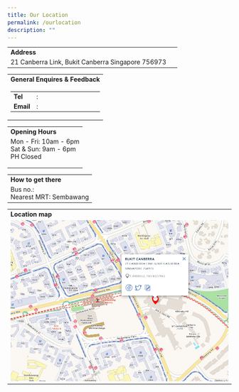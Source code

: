 ```yaml
---
title: Our Location
permalink: /ourlocation
description: ""
---
```

<table width="100%" border="0">
  <tbody>
    <tr>
      <td colspan="2">
        <b>Address</b>
      </td>
    </tr>
    <tr>
      <td>21 Canberra Link, Bukit Canberra Singapore 756973</td>
      <td>&nbsp;</td>
    </tr>
  </tbody>
</table>
<table border="0" width="100%">
  <tbody>
    <tr>
      <td>
        <b style="margin-top:40px;">General Enquires &amp; Feedback</b>
      </td>
    </tr>
    <tr>
      <td>
        <table border="0" width="100%">
          <tbody>
            <tr>
              <td width="10%">
                <b>Tel</b>
              </td>
              <td width="5%">:</td>
              <td width="85%">&nbsp;</td>
            </tr>
            <tr>
              <td width="10%">
                <b>Email</b>
              </td>
              <td width="5%">:</td>
              <td width="85%">&nbsp;</td>
            </tr>
          </tbody>
        </table>
      </td>
    </tr>
  </tbody>
</table>
<table border="0" width="100%">
  <tbody>
    <tr>
      <td>
        <b>Opening Hours</b>
      </td>
    </tr>
    <tr>
      <td> Mon - Fri: 10am - 6pm <br> Sat &amp; Sun: 9am - 6pm <br> PH Closed <p></p>
      </td>
    </tr>
  </tbody>
</table>
<table border="0" width="100%">
  <tbody>
    <tr>
      <td>
        <b>How to get there</b>
      </td>
    </tr>
    <tr>
      <td> Bus no.: <br> Nearest MRT: Sembawang </td>
    </tr>
  </tbody>
</table>
<table border="0" width="100%">
  <tbody>
    <tr>
      <td>
        <b>Location map</b>
      </td>
    </tr>
    <tr>
      <td>
        <a href="https://www.onemap.gov.sg/amm/amm.html?mapStyle=Default&zoomLevel=15&marker=latLng:1.44826336410158,103.82276363189!colour:red&popupWidth=200">
          <img src="/images/BukitCanberra.jpg" alt="Bukit Canberra" />
        </a>
      </td>
    </tr>
  </tbody>
</table>